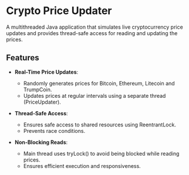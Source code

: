 # Crypto Price Updater

A multithreaded Java application that simulates live cryptocurrency price updates and provides thread-safe access for reading and updating the prices.

## Features

- **Real-Time Price Updates**: 
  - Randomly generates prices for Bitcoin, Ethereum, Litecoin and TrumpCoin.
  - Updates prices at regular intervals using a separate thread (PriceUpdater).

- **Thread-Safe Access**: 
  - Ensures safe access to shared resources using ReentrantLock.
  - Prevents race conditions.

- **Non-Blocking Reads**: 
  - Main thread uses tryLock() to avoid being blocked while reading prices.
  - Ensures efficient execution and responsiveness.

